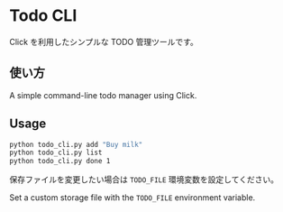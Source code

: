 # Todo CLI


Click を利用したシンプルな TODO 管理ツールです。

## 使い方

A simple command-line todo manager using Click.

## Usage


```bash
python todo_cli.py add "Buy milk"
python todo_cli.py list
python todo_cli.py done 1
```


保存ファイルを変更したい場合は `TODO_FILE` 環境変数を設定してください。

Set a custom storage file with the `TODO_FILE` environment variable.


